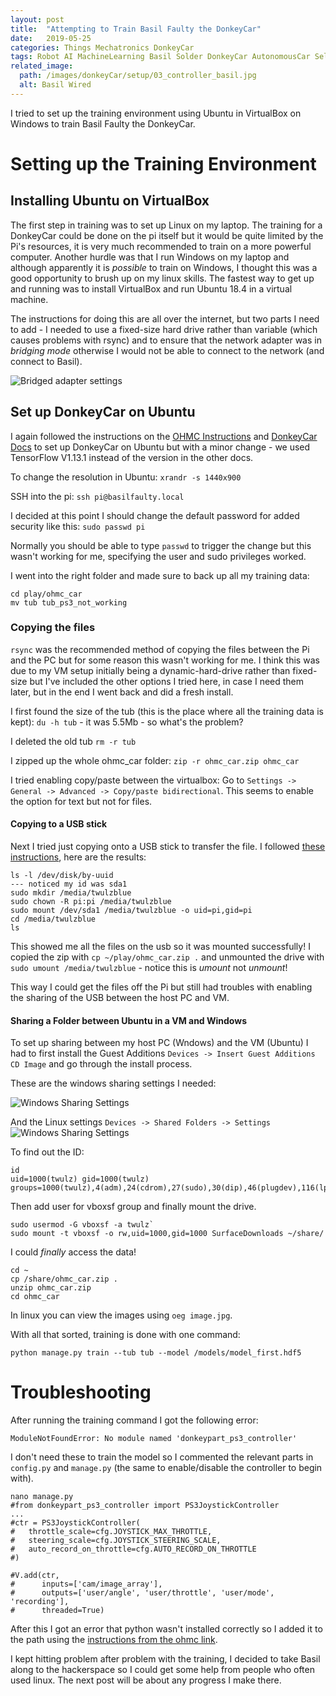 ```yaml
---
layout: post
title:  "Attempting to Train Basil Faulty the DonkeyCar"
date:   2019-05-25
categories: Things Mechatronics DonkeyCar
tags: Robot AI MachineLearning Basil Solder DonkeyCar AutonomousCar Self-Driving-Car Data Training
related_image: 
  path: /images/donkeyCar/setup/03_controller_basil.jpg
  alt: Basil Wired
---
```


I tried to set up the training environment using Ubuntu in VirtualBox on Windows to train Basil Faulty the DonkeyCar.

<!--more-->

# Setting up the Training Environment

## Installing Ubuntu on VirtualBox

The first step in training was to set up Linux on my laptop. The training for a DonkeyCar could be done on the pi itself but it would be quite limited by the Pi's resources, it is very much recommended to train on a more powerful computer. Another hurdle was that I run Windows on my laptop and although apparently it is _possible_ to train on Windows, I thought this was a good opportunity to brush up on my linux skills. The fastest way to get up and running was to install VirtualBox and run Ubuntu 18.4 in a virtual machine.

The instructions for doing this are all over the internet, but two parts I need to add - I needed to use a fixed-size hard drive rather than variable (which causes problems with rsync) and to ensure that the network adapter was in _bridging mode_ otherwise I would not be able to connect to the network (and connect to Basil).

![Bridged adapter settings](/images/donkeyCar/setup/05_bridged_adapter.jpg)

## Set up DonkeyCar on Ubuntu

I again followed the instructions on the [OHMC Instructions][ohmc instructions] and [DonkeyCar Docs][donkeycar docs] to set up DonkeyCar on Ubuntu but with a minor change - we used TensorFlow V1.13.1 instead of the version in the other docs.

To change the resolution in Ubuntu: `xrandr -s 1440x900`

SSH into the pi: `ssh pi@basilfaulty.local`

I decided at this point I should change the default password for added security like this: `sudo passwd pi`

Normally you should be able to type `passwd` to trigger the change but this wasn't working for me, specifying the user and sudo privileges worked.

I went into the right folder and made sure to back up all my training data:
```shell
cd play/ohmc_car
mv tub tub_ps3_not_working
```

### Copying the files

`rsync` was the recommended method of copying the files between the Pi and the PC but for some reason this wasn't working for me. I think this was due to my VM setup initially being a dynamic-hard-drive rather than fixed-size but I've included the other options I tried here, in case I need them later, but in the end I went back and did a fresh install.

I first found the size of the tub (this is the place where all the training data is kept): `du -h tub` - it was 5.5Mb - so what's the problem?

I deleted the old tub `rm -r tub`

I zipped up the whole ohmc_car folder: `zip -r ohmc_car.zip ohmc_car`

I tried enabling copy/paste between the virtualbox:
Go to `Settings -> General -> Advanced -> Copy/paste bidirectional`.
This seems to enable the option for text but not for files.

#### Copying to a USB stick

Next I tried just copying onto a USB stick to transfer the file. I followed [these instructions][usb rpi], here are the results:
```shell
ls -l /dev/disk/by-uuid
--- noticed my id was sda1
sudo mkdir /media/twulzblue
sudo chown -R pi:pi /media/twulzblue
sudo mount /dev/sda1 /media/twulzblue -o uid=pi,gid=pi
cd /media/twulzblue
ls
```
This showed me all the files on the usb so it was mounted successfully! I copied the zip with `cp ~/play/ohmc_car.zip .` and unmounted the drive with `sudo umount /media/twulzblue` - notice this is _umount_ not _unmount_!

This way I could get the files off the Pi but still had troubles with enabling the sharing of the USB between the host PC and VM.

#### Sharing a Folder between Ubuntu in a VM and Windows

To set up sharing between my host PC (Wndows) and the VM (Ubuntu) I had to first install the Guest Additions `Devices -> Insert Guest Additions CD Image` and go through the install process.

These are the windows sharing settings I needed:

![Windows Sharing Settings](/images/donkeyCar/setup/02_Sharing_WindowsSettings.PNG)

And the Linux settings `Devices -> Shared Folders -> Settings`
![Windows Sharing Settings](/images/donkeyCar/setup/01_Sharing_LinuxSettings.PNG)

To find out the ID:
```shell
id
uid=1000(twulz) gid=1000(twulz) groups=1000(twulz),4(adm),24(cdrom),27(sudo),30(dip),46(plugdev),116(lpadmin),126(sambashare),999(vboxsf)
```

Then add user for vboxsf group and finally mount the drive.
```shell
sudo usermod -G vboxsf -a twulz`
sudo mount -t vboxsf -o rw,uid=1000,gid=1000 SurfaceDownloads ~/share/
```

I could _finally_ access the data!

```
cd ~
cp /share/ohmc_car.zip .
unzip ohmc_car.zip
cd ohmc_car
```

In linux you can view the images using `oeg image.jpg`.

With all that sorted, training is done with one command:

`python manage.py train --tub tub --model /models/model_first.hdf5`

# Troubleshooting

After running the training command I got the following error: 
````
ModuleNotFoundError: No module named 'donkeypart_ps3_controller'
````

I don't need these to train the model so I commented the relevant parts in `config.py` and `manage.py` (the same to enable/disable the controller to begin with).

```shell
nano manage.py
#from donkeypart_ps3_controller import PS3JoystickController
...
#ctr = PS3JoystickController(
#   throttle_scale=cfg.JOYSTICK_MAX_THROTTLE,
#   steering_scale=cfg.JOYSTICK_STEERING_SCALE,
#   auto_record_on_throttle=cfg.AUTO_RECORD_ON_THROTTLE
#)

#V.add(ctr,
#      inputs=['cam/image_array'],
#      outputs=['user/angle', 'user/throttle', 'user/mode', 'recording'],
#      threaded=True)
```

After this I got an error that python wasn't installed correctly so I added it to the path using the [instructions from the ohmc link][ohmc instructions].

I kept hitting problem after problem with the training, I decided to take Basil along to the hackerspace so I could get some help from people who often used linux. The next post will be about any progress I make there.

[sharing]: https://unix.stackexchange.com/questions/16199/how-to-transfer-files-from-windows-to-ubuntu-on-virtualbox
[usb rpi]: https://www.raspberrypi-spy.co.uk/2014/05/how-to-mount-a-usb-flash-disk-on-the-raspberry-pi/
[donkeycar ps3]: http://docs.donkeycar.com/parts/controllers/#bluetooth-joystics
[donkeycar docs]: http://docs.donkeycar.com/
[ohmc instructions]: http://www.openhardwareconf.org/wiki/OHMC2019_Software_instructions
[ps3_link]: https://github.com/autorope/donkeypart_ps3_controller